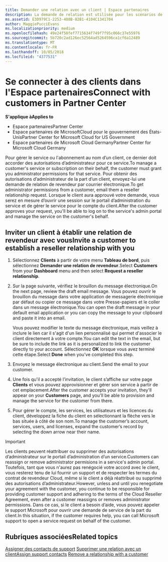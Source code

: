 ```yaml
---
title: Demander une relation avec un client | Espace partenaires
description: La demande de relation est utilisée pour les scénarios de type Multipartenaire et Multicanal. Elle est également utile si un client supprime vos privilèges d’administration délégués et si vous devez les restaurer pour fournir des services d’approvisionnement ou de support.
ms.assetid: E3D979C1-2253-408B-82B1-4104C1341704
author: MaggiePucciEvans
ms.localizationpriority: medium
ms.openlocfilehash: 49e24f50fef7715634f749f7f95c066c37e55976
ms.sourcegitcommit: 5b720c2ad126ec52564ad5264596ca1cf6a12489
ms.translationtype: MT
ms.contentlocale: fr-FR
ms.lasthandoff: 10/05/2018
ms.locfileid: "4377531"
---
```

# <a name="connect-with-customers-in-partner-center"></a><span data-ttu-id="79300-104">Se connecter à des clients dans l'Espace partenaires</span><span class="sxs-lookup"><span data-stu-id="79300-104">Connect with customers in Partner Center</span></span>

**<span data-ttu-id="79300-105">S'applique à</span><span class="sxs-lookup"><span data-stu-id="79300-105">Applies to</span></span>**

-  <span data-ttu-id="79300-106">Espace partenaires</span><span class="sxs-lookup"><span data-stu-id="79300-106">Partner Center</span></span>
-  <span data-ttu-id="79300-107">Espace partenaires de MicrosoftCloud pour le gouvernement des États-Unis</span><span class="sxs-lookup"><span data-stu-id="79300-107">Partner Center for Microsoft Cloud for US Government</span></span>
-  <span data-ttu-id="79300-108">Espace partenaires de Microsoft Cloud Germany</span><span class="sxs-lookup"><span data-stu-id="79300-108">Partner Center for Microsoft Cloud Germany</span></span>

<span data-ttu-id="79300-109">Pour gérer le service ou l'abonnement au nom d’un client, ce dernier doit accorder des autorisations d’administrateur pour ce service.</span><span class="sxs-lookup"><span data-stu-id="79300-109">To manage a customer's service or subscription on their behalf, the customer must grant you administrator permissions for that service.</span></span> <span data-ttu-id="79300-110">Pour obtenir des autorisations d’administrateur de la part d’un client, envoyez-lui une demande de relation de revendeur par courrier électronique.</span><span class="sxs-lookup"><span data-stu-id="79300-110">To get administrator permissions from a customer, email them a reseller relationship request.</span></span> <span data-ttu-id="79300-111">Lorsque le client aura approuvé votre demande, vous serez en mesure d’ouvrir une session sur le portail d’administration du service et de gérer le service pour le compte du client.</span><span class="sxs-lookup"><span data-stu-id="79300-111">After the customer approves your request, you'll be able to log on to the service's admin portal and manage the service on the customer's behalf.</span></span> 

## <a name="invite-a-customer-to-establish-a-reseller-relationship-with-you"></a><span data-ttu-id="79300-112">Inviter un client à établir une relation de revendeur avec vous</span><span class="sxs-lookup"><span data-stu-id="79300-112">Invite a customer to establish a reseller relationship with you</span></span>

1.  <span data-ttu-id="79300-113">Sélectionnez **Clients** à partir de votre menu **Tableau de bord**, puis sélectionnez **Demander une relation de revendeur**.</span><span class="sxs-lookup"><span data-stu-id="79300-113">Select **Customers** from your **Dashboard** menu and then select **Request a reseller relationship**.</span></span>

2.  <span data-ttu-id="79300-114">Sur la page suivante, vérifiez le brouillon du message électronique.</span><span class="sxs-lookup"><span data-stu-id="79300-114">On the next page, review the draft email message.</span></span> <span data-ttu-id="79300-115">Vous pouvez ouvrir le brouillon du message dans votre application de messagerie électronique par défaut ou copier ce message dans votre Presse-papiers et le coller dans un message électronique.</span><span class="sxs-lookup"><span data-stu-id="79300-115">You can open the draft message in your default email application or you can copy the message to your clipboard and paste it into an email.</span></span> 

    <span data-ttu-id="79300-116">Vous pouvez modifier le texte du message électronique, mais veillez à inclure le lien car il s'agit d'un lien personnalisé qui permet d'associer le client directement à votre compte.</span><span class="sxs-lookup"><span data-stu-id="79300-116">You can edit the text in the email, but be sure to include the link as it is personalized to link the customer directly to your account.</span></span> <span data-ttu-id="79300-117">Sélectionnez **OK** lorsque vous avez terminé cette étape.</span><span class="sxs-lookup"><span data-stu-id="79300-117">Select **Done** when you’ve completed this step.</span></span>

3.  <span data-ttu-id="79300-118">Envoyez le message électronique au client.</span><span class="sxs-lookup"><span data-stu-id="79300-118">Send the email to your customer.</span></span>

4.  <span data-ttu-id="79300-119">Une fois qu'il a accepté l’invitation, le client s’affiche sur votre page **Clients** et vous pouvez approvisionner et gérer son service à partir de cet emplacement.</span><span class="sxs-lookup"><span data-stu-id="79300-119">After the customer accepts your invitation, they'll appear on your **Customers** page, and you'll be able to provision and manage the service for the customer from there.</span></span>

 
5.  <span data-ttu-id="79300-120">Pour gérer le compte, les services, les utilisateurs et les licences du client, développez la fiche du client en sélectionnant la flèche vers le bas située à côté de son nom.</span><span class="sxs-lookup"><span data-stu-id="79300-120">To manage the customer’s account, services, users, and licenses, expand the customer’s record by selecting the down arrow near their name.</span></span>


> [!IMPORTANT]  
> <span data-ttu-id="79300-121">Les clients peuvent réattribuer ou supprimer des autorisations d’administrateur sur le portail d’administration d’un service.</span><span class="sxs-lookup"><span data-stu-id="79300-121">Customers can reassign or remove administrator permisions in a service's admin portal.</span></span> <span data-ttu-id="79300-122">Toutefois, tant que vous n'aurez pas renégocié votre accord avec le client, vous resterez tenu de lui fournir un support et de respecter les termes du contrat de revendeur Cloud, même si le client a déjà réattribué ou supprimé des autorisations d’administrateur.</span><span class="sxs-lookup"><span data-stu-id="79300-122">However, unless and until you renegotiate your agreement with the customer, you continue to be responsible for providing customer support and adhering to the terms of the Cloud Reseller Agreement, even after a customer reassigns or removes administrator permissions.</span></span> <span data-ttu-id="79300-123">Dans ce cas, si le client a besoin d’aide, vous pouvez appeler le support Microsoft pour ouvrir une demande de service de la part du client.</span><span class="sxs-lookup"><span data-stu-id="79300-123">In this situation, if the customer requires help, you can call Microsoft support to open a service request on behalf of the customer.</span></span>

## <a name="related-topics"></a><span data-ttu-id="79300-124">Rubriques associées</span><span class="sxs-lookup"><span data-stu-id="79300-124">Related topics</span></span>

<span data-ttu-id="79300-125">[Assigner des contacts de support](assign-support-contacts.md)
[Supprimer une relation avec un client](remove-a-relationship.md)</span><span class="sxs-lookup"><span data-stu-id="79300-125">[Assign support contacts](assign-support-contacts.md)
[Remove a relationship with a customer](remove-a-relationship.md)</span></span>